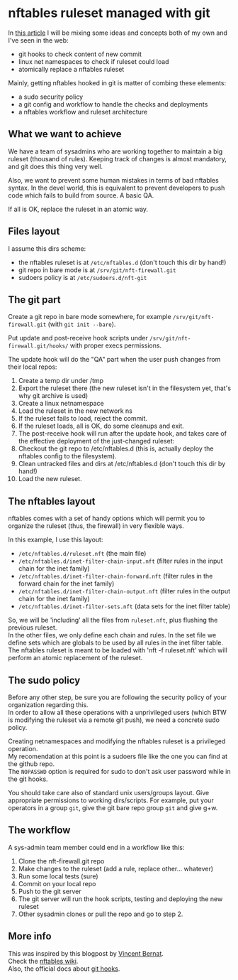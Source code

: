 # nftables ruleset managed with git

In [this article](http://ral-arturo.blogspot.com.es/2015/02/nftables-ruleset-managed-with-git.html) I will be mixing some ideas and concepts both of my own and I've seen in the web:
 * git hooks to check content of new commit
 * linux net namespaces to check if ruleset could load
 * atomically replace a nftables ruleset

Mainly, getting nftables hooked in git is matter of combing these elements:
 * a sudo security policy
 * a git config and workflow to handle the checks and deployments
 * a nftables workflow and ruleset architecture

## What we want to achieve

We have a team of sysadmins who are working together to maintain a big ruleset (thousand of rules). Keeping track of changes is almost mandatory, and git does this thing very well.

Also, we want to prevent some human mistakes in terms of bad nftables syntax. In the devel world, this is equivalent to prevent developers to push code which fails to build from source. A basic QA.

If all is OK, replace the ruleset in an atomic way.

## Files layout

I assume this dirs scheme:
 * the nftables ruleset is at `/etc/nftables.d` (don't touch this dir by hand!)
 * git repo in bare mode is at `/srv/git/nft-firewall.git`
 * sudoers policy is at `/etc/sudoers.d/nft-git`

## The git part

Create a git repo in bare mode somewhere, for example `/srv/git/nft-firewall.git` (with `git init --bare`).

Put update and post-receive hook scripts under `/srv/git/nft-firewall.git/hooks/` with proper execs permissions.

The update hook will do the "QA" part when the user push changes from their local repos:

 1. Create a temp dir under /tmp
 2. Export the ruleset there (the new ruleset isn't in the filesystem yet, that's why git archive is used)
 3. Create a linux netnamespace
 4. Load the ruleset in the new network ns
 5. If the ruleset fails to load, reject the commit.
 6. If the ruleset loads, all is OK, do some cleanups and exit.
 7. The post-receive hook will run after the update hook, and takes care of the effective deployment of the just-changed ruleset:
 8. Checkout the git repo to /etc/nftables.d (this is, actually deploy the nftables config to the filesystem).
 9. Clean untracked files and dirs at /etc/nftables.d (don't touch this dir by hand!)
 10. Load the new ruleset.

## The nftables layout

nftables comes with a set of handy options which will permit you to organize the ruleset (thus, the firewall) in very flexible ways.

In this example, I use this layout:
* `/etc/nftables.d/ruleset.nft` (the main file)
* `/etc/nftables.d/inet-filter-chain-input.nft` (filter rules in the input chain for the inet family)
* `/etc/nftables.d/inet-filter-chain-forward.nft` (filter rules in the forward chain for the inet family)
* `/etc/nftables.d/inet-filter-chain-output.nft` (filter rules in the output chain for the inet family)
* `/etc/nftables.d/inet-filter-sets.nft` (data sets for the inet filter table)
 
So, we will be 'including' all the files from `ruleset.nft`, plus flushing the previous ruleset.  
In the other files, we only define each chain and rules. In the set file we define sets which are globals to be used by all rules in the inet filter table.  
The nftables ruleset is meant to be loaded with 'nft -f ruleset.nft' which will perform an atomic replacement of the ruleset.

## The sudo policy

Before any other step, be sure you are following the security policy of your organization regarding this.  
In order to allow all these operations with a unprivileged users (which BTW is modifying the ruleset via a remote git push), we need a concrete sudo policy.

Creating netnamespaces and modifying the nftables ruleset is a privileged operation.  
My recomendation at this point is a sudoers file like the one you can find at the github repo.  
The `NOPASSWD` option is required for sudo to don't ask user password while in the git hooks.

You should take care also of standard unix users/groups layout. Give appropriate permissions to working dirs/scripts. For example, put your operators in a group `git`, give the git bare repo group `git` and give g+w.

## The workflow

A sys-admin team member could end in a workflow like this:

 1. Clone the nft-firewall.git repo
 2. Make changes to the ruleset (add a rule, replace other... whatever)
 3. Run some local tests (sure)
 4. Commit on your local repo
 5. Push to the git server
 6. The git server will run the hook scripts, testing and deploying the new ruleset
 7. Other sysadmin clones or pull the repo and go to step 2.

## More info

This was inspired by this blogpost by [Vincent Bernat](http://vincent.bernat.im/en/blog/2014-netfilter-firewall-script.html).  
Check the [nftables wiki](http://wiki.nftables.org).  
Also, the official docs about [git hooks](http://git-scm.com/book/en/v2/Customizing-Git-Git-Hooks).
